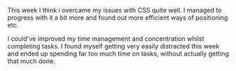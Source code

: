 This week I think i overcame my issues with CSS quite well. I managed to progress with it a bit more and found out more efficient ways of positioning etc.

I could've improved my time management and concentration whilst completing tasks. I found myself getting very easily distracted this week and ended up spending far too much time on tasks, without actually getting that much done.
